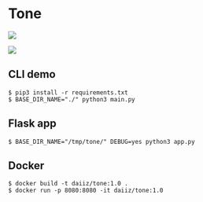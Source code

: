 # Tone

![](https://gyazo.com/64abf83ee241d258cf305a32913d8710/raw)

![](https://gyazo.com/6cd408b0031ae0e14b225450cf135515/raw)

## CLI demo
```
$ pip3 install -r requirements.txt
$ BASE_DIR_NAME="./" python3 main.py
```

## Flask app
```
$ BASE_DIR_NAME="/tmp/tone/" DEBUG=yes python3 app.py
```

## Docker
```
$ docker build -t daiiz/tone:1.0 .
$ docker run -p 8080:8080 -it daiiz/tone:1.0
```
